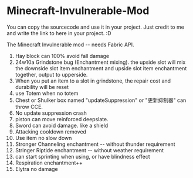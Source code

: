 # Minecraft-Invulnerable-Mod

You can copy the sourcecode and use it in your project. Just credit to me and write the link to here in your project. :D

The Minecraft Invulnerable mod -- needs Fabric API.

1. Hay block can 100% avoid fall damage
2. 24w10a Grindstone bug (Enchantment mixing). the upside slot will mix the downside slot item enchantment and upside slot item enchantment together, output to upperside.
3. When you put an item to a slot in grindstone, the repair cost and durability will be reset
4. use Totem when no totem
5. Chest or Shulker box  named "updateSuppression" or "更新抑制器" can throw CCE.
6. No update suppression crash
7. piston can move reinforced deepslate.
8. Sword can avoid damage. like a shield
9. Attacking cooldown removed
10. Use item no slow down
11. Stronger Channeling enchantment -- without thunder requirement
12. Stringer Riptide enchantment -- without weather requirement
13. can start sprinting when using, or have blindness effect
14. Respiration enchantment++
15. Elytra no damage
